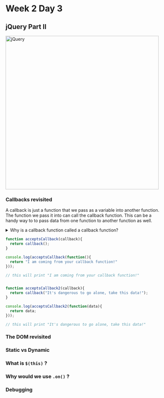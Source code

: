 # Week 2 Day 3
## jQuery Part II
<img src="https://upload.wikimedia.org/wikipedia/en/thumb/9/9e/JQuery_logo.svg/1280px-JQuery_logo.svg.png" alt="jQuery" width="500px">

### Callbacks revisited
A callback is just a function that we pass as a variable into another function. The function we pass it into can call the callback function. This can be a handy way to to pass data from one function to another function as well.

<details>
  <summary>Why is a callback function called a callback function?</summary>
  Because the function into which it is being passed as an argument calls it... back.
</details>

```javascript
function acceptsCallback(callback){
  return callback();
}

console.log(acceptsCallback(function(){
  return "I am coming from your callback function!"
}));

// this will print "I am coming from your callback function!"


function acceptsCallback2(callback){
  return callback("It's dangerous to go alone, take this data!");
}

console.log(acceptsCallback2(function(data){
  return data;
}));

// this will print "It's dangerous to go alone, take this data!"
```

### The DOM revisited

### Static vs Dynamic

### What is ```$(this)``` ?

### Why would we use ```.on()``` ?

### Debugging
